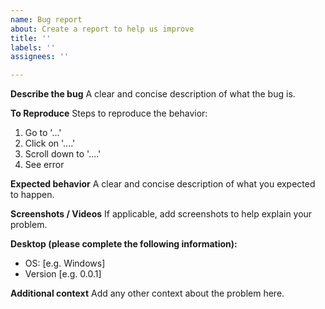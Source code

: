 ```yaml
---
name: Bug report
about: Create a report to help us improve
title: ''
labels: ''
assignees: ''

---
```


**Describe the bug**
A clear and concise description of what the bug is.

**To Reproduce**
Steps to reproduce the behavior:
1. Go to '...'
2. Click on '....'
3. Scroll down to '....'
4. See error

**Expected behavior**
A clear and concise description of what you expected to happen.

**Screenshots / Videos**
If applicable, add screenshots to help explain your problem.

**Desktop (please complete the following information):**
 - OS: [e.g. Windows]
 - Version [e.g. 0.0.1]

**Additional context**
Add any other context about the problem here.
